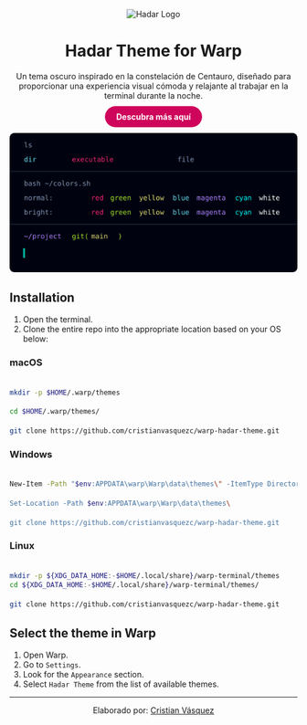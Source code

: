 <p align="center">
    <img alt="Hadar Logo" src="https://raw.github.com/cristianvasquezc/hyper-hadar-theme/main/images/logo.png" width="200"/>
</p>
<h1 align="center">Hadar Theme for Warp</h1>

<p align="center">Un tema oscuro inspirado en la constelación de Centauro, diseñado para proporcionar una experiencia visual cómoda y relajante al trabajar en la terminal durante la noche.</p>

<p align="center" style="margin: 20px 0;">
    <a href="https://hadartheme.netlify.app/" style="padding: 10px 20px; border: none; text-decoration: none; border-radius: 50px; background-color: #CF055B; color: #ffffff; font-weight: bold;">Descubra más aquí</a>
</p>

![demo](/standard/previews/hadar_theme.yaml.svg)

## Installation

1. Open the terminal.
2. Clone the entire repo into the appropriate location based on your OS below:

### **macOS**

```bash

mkdir -p $HOME/.warp/themes

cd $HOME/.warp/themes/

git clone https://github.com/cristianvasquezc/warp-hadar-theme.git

```

### **Windows**

```bash

New-Item -Path "$env:APPDATA\warp\Warp\data\themes\" -ItemType Directory

Set-Location -Path $env:APPDATA\warp\Warp\data\themes\

git clone https://github.com/cristianvasquezc/warp-hadar-theme.git

```

### **Linux**

```bash

mkdir -p ${XDG_DATA_HOME:-$HOME/.local/share}/warp-terminal/themes
cd ${XDG_DATA_HOME:-$HOME/.local/share}/warp-terminal/themes/

git clone https://github.com/cristianvasquezc/warp-hadar-theme.git

```

## Select the theme in Warp

1. Open Warp.
2. Go to `Settings`.
3. Look for the `Appearance` section.
4. Select `Hadar Theme` from the list of available themes.

---

<p align="center">Elaborado por: <a href="https://mislinks.netlify.app/">Cristian Vásquez</a></p>
